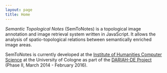 ```yaml
---
layout: page
title: Home
---
```


_Semantic Topological Notes_ (SemToNotes) is a topological image annotation and image retrieval system written in JavaScript. It allows the analysis of spatio-topological relations between semantically enriched image areas.

SemToNotes is currently developed at the [Institute of Humanities Computer Science](http://hki.uni-koeln.de) at the University of Cologne as part of the [DARIAH-DE Project](https://de.dariah.eu/) (Phase II, March 2014 - February 2016).

